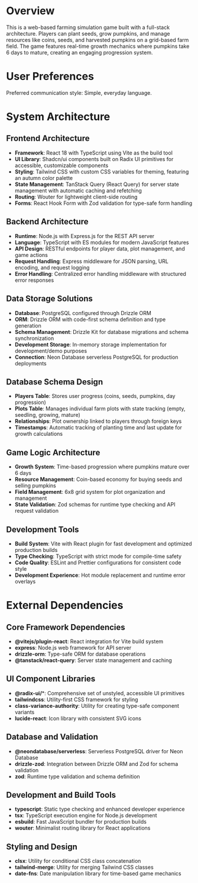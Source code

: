 # Overview

This is a web-based farming simulation game built with a full-stack architecture. Players can plant seeds, grow pumpkins, and manage resources like coins, seeds, and harvested pumpkins on a grid-based farm field. The game features real-time growth mechanics where pumpkins take 6 days to mature, creating an engaging progression system.

# User Preferences

Preferred communication style: Simple, everyday language.

# System Architecture

## Frontend Architecture
- **Framework**: React 18 with TypeScript using Vite as the build tool
- **UI Library**: Shadcn/ui components built on Radix UI primitives for accessible, customizable components
- **Styling**: Tailwind CSS with custom CSS variables for theming, featuring an autumn color palette
- **State Management**: TanStack Query (React Query) for server state management with automatic caching and refetching
- **Routing**: Wouter for lightweight client-side routing
- **Forms**: React Hook Form with Zod validation for type-safe form handling

## Backend Architecture
- **Runtime**: Node.js with Express.js for the REST API server
- **Language**: TypeScript with ES modules for modern JavaScript features
- **API Design**: RESTful endpoints for player data, plot management, and game actions
- **Request Handling**: Express middleware for JSON parsing, URL encoding, and request logging
- **Error Handling**: Centralized error handling middleware with structured error responses

## Data Storage Solutions
- **Database**: PostgreSQL configured through Drizzle ORM
- **ORM**: Drizzle ORM with code-first schema definition and type generation
- **Schema Management**: Drizzle Kit for database migrations and schema synchronization
- **Development Storage**: In-memory storage implementation for development/demo purposes
- **Connection**: Neon Database serverless PostgreSQL for production deployments

## Database Schema Design
- **Players Table**: Stores user progress (coins, seeds, pumpkins, day progression)
- **Plots Table**: Manages individual farm plots with state tracking (empty, seedling, growing, mature)
- **Relationships**: Plot ownership linked to players through foreign keys
- **Timestamps**: Automatic tracking of planting time and last update for growth calculations

## Game Logic Architecture
- **Growth System**: Time-based progression where pumpkins mature over 6 days
- **Resource Management**: Coin-based economy for buying seeds and selling pumpkins
- **Field Management**: 6x8 grid system for plot organization and management
- **State Validation**: Zod schemas for runtime type checking and API request validation

## Development Tools
- **Build System**: Vite with React plugin for fast development and optimized production builds
- **Type Checking**: TypeScript with strict mode for compile-time safety
- **Code Quality**: ESLint and Prettier configurations for consistent code style
- **Development Experience**: Hot module replacement and runtime error overlays

# External Dependencies

## Core Framework Dependencies
- **@vitejs/plugin-react**: React integration for Vite build system
- **express**: Node.js web framework for API server
- **drizzle-orm**: Type-safe ORM for database operations
- **@tanstack/react-query**: Server state management and caching

## UI Component Libraries
- **@radix-ui/***: Comprehensive set of unstyled, accessible UI primitives
- **tailwindcss**: Utility-first CSS framework for styling
- **class-variance-authority**: Utility for creating type-safe component variants
- **lucide-react**: Icon library with consistent SVG icons

## Database and Validation
- **@neondatabase/serverless**: Serverless PostgreSQL driver for Neon Database
- **drizzle-zod**: Integration between Drizzle ORM and Zod for schema validation
- **zod**: Runtime type validation and schema definition

## Development and Build Tools
- **typescript**: Static type checking and enhanced developer experience
- **tsx**: TypeScript execution engine for Node.js development
- **esbuild**: Fast JavaScript bundler for production builds
- **wouter**: Minimalist routing library for React applications

## Styling and Design
- **clsx**: Utility for conditional CSS class concatenation
- **tailwind-merge**: Utility for merging Tailwind CSS classes
- **date-fns**: Date manipulation library for time-based game mechanics